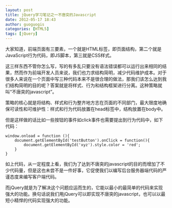```yaml
---
layout: post
title: jQuery学习笔记之一不唐突的Javascript
date: 2012-05-17 18:43
author: guoguogis
categories: [HTML5]
tags: [jQuery]
---
```

大家知道，前端页面有三要素，一个就是HTML标签，即页面结构，第二个就是JavaScript行为代码，即JS脚本，第三就是CSS样式。

这三样东西不管你怎么写，写的有多乱只要没有语法错误都可以运行出来相同的结果，然而作为前端开发人员来说，我们也力求结构简明，减少代码维护成本。对于很多人来说在一个页面中写三种代码本来不是很合理的做法，那我们该怎么达到我们结构简明的目的呢？答案就是将样式、行为和结构框架进行分离。这种策略就叫“不唐突的javascript”。

策略的核心就是将结构、样式和行为整齐地方志在页面的不同部门，最大限度地确保可读性和可维护性：样式和行为代码放置在head标签中，结构放置在body中。

但是这样做的话比如一些按钮的事件如click事件也需要提出到行为代码中，如下代码：

```
window.onload = function (){
    document.getElementById('testButton').onClick = function(){
        document.getElementById('xyz').style.color = 'red';
    }
}
```

如上代码，从一定程度上看，我们为了达到不唐突的javascript的目的而增加了不少代码量，但是这也未尝不是一件好事，它促使我们以编写后台服务器端代码的严谨态度来编写客户端代码。

而jQuery就是为了解决这个问题应运而生的，它能以最小的最简单的代码来实现强大的功能。换句话说我们用jQuery可以即实现不唐突的javascript，也可以以最短小精悍的代码实现强大的功能。
